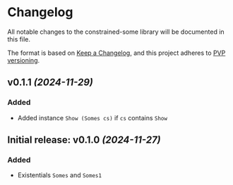# Changelog

All notable changes to the constrained-some library will be documented in this
file.

The format is based on [Keep a Changelog](https://keepachangelog.com/en/1.0.0/),
and this project adheres to [PVP versioning](https://pvp.haskell.org/).

## v0.1.1 _(2024-11-29)_

### Added
- Added instance `Show (Somes cs)` if `cs` contains `Show`

## Initial release: v0.1.0 _(2024-11-27)_

### Added
- Existentials `Somes` and `Somes1`

